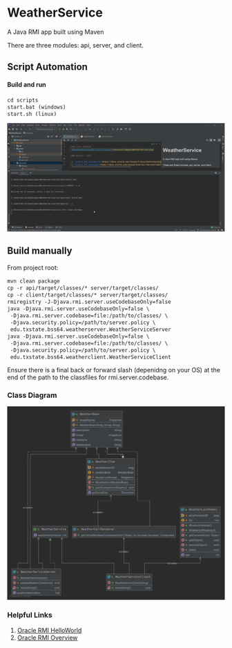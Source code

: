 # WeatherService
A Java RMI app built using Maven

There are three modules: api, server, and client. 

## Script Automation
#### Build and run
```
cd scripts
start.bat (windows)
start.sh (linux)
```

![Automated launch of RMI Registry, Server, and Client in order](resources/images/rmi_launch.gif)

## Build manually
From project root: 
```
mvn clean package
cp -r api/target/classes/* server/target/classes/
cp -r client/target/classes/* server/target/classes/
rmiregistry -J-Djava.rmi.server.useCodebaseOnly=false
java -Djava.rmi.server.useCodebaseOnly=false \
 -Djava.rmi.server.codebase=file:/path/to/classes/ \
 -Djava.security.policy=/path/to/server.policy \
 edu.txstate.bss64.weatherserver.WeatherServiceServer
java -Djava.rmi.server.useCodebaseOnly=false \
 -Djava.rmi.server.codebase=file:/path/to/classes/ \
 -Djava.security.policy=/path/to/server.policy \
 edu.txstate.bss64.weatherclient.WeatherServiceClient
```
Ensure there is a final back or forward slash (depenidng on your OS)
at the end of the path to the classfiles for rmi.server.codebase.

### Class Diagram
![WeatherService UML Class Diagram](resources/images/WeatherService.png)

### Helpful Links

1. [Oracle RMI HelloWorld](https://docs.oracle.com/javase/7/docs/technotes/guides/rmi/hello/hello-world.html)
2. [Oracle RMI Overview](https://docs.oracle.com/javase/tutorial/rmi/overview.html)